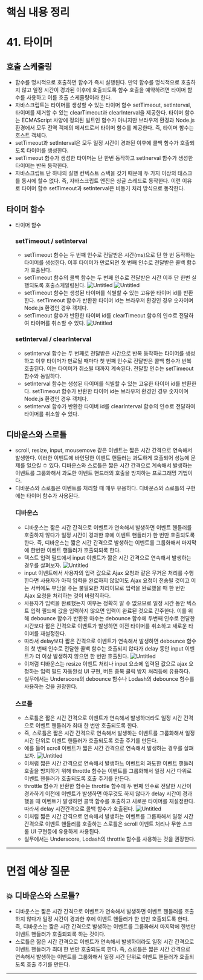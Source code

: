 # 핵심 내용 정리

# 41. 타이머

## 호출 스케줄링

- 함수를 명시적으로 호출하면 함수가 즉시 실행된다. 만약 함수를 명식적으로 호출하지 않고 일정 시간이 경과된 이후에 호출되도록 함수 호출을 예약하려면 타이머 함수를 사용하고 이를 호출 스케줄링이라 한다.
- 자바스크립트는 타이머를 생성할 수 있는 타이머 함수 setTimeout, setInterval, 타이머를 제거할 수 있는 clearTimeout과 clearInterval을 제공한다. 타이머 함수는 ECMAScript 사양에 정의된 빌트인 함수가 아니지만 브라우저 환경과 Node.js 환경에서 모두 전역 객체의 메서드로서 타이머 함수를 제공한다. 즉, 타이머 함수는 호스트 객체다.
- setTimeout과 setInterval은 모두 일정 시간이 경과된 이후에 콜백 함수가 호출되도록 타이머를 생성한다.
- setTimeout 함수가 생성한 타이머는 단 한번 동작하고 setInerval 함수가 생성한 타이머는 반복 동작한다.
- 자바스크립트 단 하나의 실행 컨텍스트 스택을 갖기 때문에 두 가지 이상의 태스크를 동시에 할수 없다. 즉, 자바스크립트 엔진은 싱글 스레드로 동작한다. 이런 이유로 타이머 함수 setTimeout과 setInterval은 비동기 처리 방식으로 동작한다.

## 타이머 함수

- 타이머 함수
  ### setTimeout / setInterval
  - setTimeout 함수는 두 번째 인수로 전달받은 시간(ms)으로 단 한 번 동작하는 타이머를 생성한다. 이후 타이머가 만료되면 첫 번째 인수로 전달받은 콜백 함수가 호출된다.
  - setTimeout 함수의 콜백 함수는 두 번째 인수로 전달받은 시간 이후 단 한번 실행되도록 호출스케일링된다.
    ![Untitled](https://www.notion.so/image/https%3A%2F%2Fprod-files-secure.s3.us-west-2.amazonaws.com%2Fe3c7d456-8abb-4c53-9e1a-cfaa34716ac0%2F511e8123-98e1-4016-b4bd-dd2996982447%2FUntitled.png?table=block&id=efc0f9f8-3a31-4edf-9562-c5cda4eb2262&spaceId=e3c7d456-8abb-4c53-9e1a-cfaa34716ac0&width=1180&userId=5eebd759-f087-42a0-85fe-2911d2a91c74&cache=v2)
    ![Untitled](https://www.notion.so/image/https%3A%2F%2Fprod-files-secure.s3.us-west-2.amazonaws.com%2Fe3c7d456-8abb-4c53-9e1a-cfaa34716ac0%2F402cc0f6-b04a-4054-999b-51ebfea7e588%2FUntitled.png?table=block&id=fc52e0f7-3525-4598-962b-add94d1ede3d&spaceId=e3c7d456-8abb-4c53-9e1a-cfaa34716ac0&width=1360&userId=5eebd759-f087-42a0-85fe-2911d2a91c74&cache=v2)
  - setTimeout 함수는 생성된 타이머를 식별할 수 있는 고유한 타이머 id를 반환한다. setTimeout 함수가 반환한 타이머 id는 브라우저 환경인 경우 숫자이며 Node.js 환경인 경우 객체다.
  - setTimeout 함수가 반환한 타이버 id를 clearTimeout 함수의 인수로 전달하여 타이머를 취소할 수 있다.
    ![Untitled](https://www.notion.so/image/https%3A%2F%2Fprod-files-secure.s3.us-west-2.amazonaws.com%2Fe3c7d456-8abb-4c53-9e1a-cfaa34716ac0%2Ffbe6d070-50fc-4945-bc53-47abebd265ce%2FUntitled.png?table=block&id=ac4c3b93-9da6-40c6-9fbb-9f2dd38c51b2&spaceId=e3c7d456-8abb-4c53-9e1a-cfaa34716ac0&width=1210&userId=5eebd759-f087-42a0-85fe-2911d2a91c74&cache=v2)
  ### setInterval / clearInterval
  - setInterval 함수는 두 번째로 전달받은 시간으로 반복 동작하는 타이머를 생성하고 이후 타이머가 만료될 때마다 첫 번째 인수로 전달받은 콜백 함수가 반복 호출된다. 이는 타이머가 취소될 때까지 계속된다. 전달할 인수는 setTimeout 함수와 동일하다.
  - setInterval 함수는 생성된 타이머를 식별할 수 있는 고유한 타이머 id를 반환한다. setTimeout 함수가 반환한 타이머 id는 브라우저 환경인 경우 숫자이며 Node.js 환경인 경우 객체다.
  - setInterval 함수가 반환한 타이버 id를 clearInterval 함수의 인수로 전달하여 타이머를 취소할 수 있다.

## 디바운스와 스로틀

- scroll, resize, input, mousemove 같은 이벤트는 짧은 시간 간격으로 연속해서 발생한다. 이러한 이벤트에 바인딩한 이벤트 핸들러는 과도하게 호출되어 성능에 문제를 일으킬 수 있다. 디바운스와 스로틀은 짧은 시간 간격으로 계속해서 발생하는 이벤트를 그룹화해서 과도한 이벤트 핸드러의 호출을 방지하는 프로그래밍 기법이다.
- 디바운스와 스로틀은 이벤트를 처리할 때 매우 유용하다. 디바운스와 스로틀의 구현에는 타이머 함수가 사용된다.
  ### 디바운스
  - 디바운스는 짧은 시간 간격으로 이벤트가 연속해서 발생하면 이벤트 핸들러를 호출하지 않다가 일정 시간이 경과한 후에 이벤트 핸들러가 한 번만 호출되도록 한다. 즉, 디바운스는 짧은 시간 간격으로 발생하는 이벤트를 그룹화해서 마지막에 한번만 이벤트 핸들러가 호출되되록 한다.
  - 텍스트 입력 필드에서 input 이벤트가 짦은 시간 간격으로 연속해서 발생하는 경우를 살펴보자.
    ![Untitled](https://www.notion.so/image/https%3A%2F%2Fprod-files-secure.s3.us-west-2.amazonaws.com%2Fe3c7d456-8abb-4c53-9e1a-cfaa34716ac0%2F1881f20b-34d7-4d1c-ba5a-acb29ebeec70%2FUntitled.png?table=block&id=8b945581-aedf-490f-890e-1c6827ceac50&spaceId=e3c7d456-8abb-4c53-9e1a-cfaa34716ac0&width=1260&userId=5eebd759-f087-42a0-85fe-2911d2a91c74&cache=v2)
  - input 이벤트에서 사용자의 입력 값으로 Ajax 요청과 같은 무거운 처리를 수행한다면 사용자가 아직 입력을 완료하지 않았어도 Ajax 요청이 전송될 것이고 이는 서버에도 부담을 주는 불필요한 처리이므로 입력을 완료했을 때 한 번만 Ajax 요청을 처리하는 것이 바람직하다.
  - 사용자가 입력을 완료했는지 여부는 정확히 알 수 없으므로 일정 시간 동안 텍스트 입력 필드에 값을 입력하지 않으면 입력이 완료된 것으로 간주한다. 이를 위해 debounce 함수가 반환한 마수는 debounce 함수에 두번째 인수로 전달한 시간보다 짧은 간격으로 이벤트가 발생하면 이전 타이머를 취소하고 새로운 타이머를 재설정한다.
  - 따라서 delay보다 짧은 간격으로 이벤트가 연속해서 발생하면 debounce 함수의 첫 번째 인수로 전달한 콜백 함수는 호출되지 않다가 delay 동안 input 이벤트가 더 이상 발생하지 않으면 한 번만 호출된다.
    ![Untitled](https://www.notion.so/image/https%3A%2F%2Fprod-files-secure.s3.us-west-2.amazonaws.com%2Fe3c7d456-8abb-4c53-9e1a-cfaa34716ac0%2Fef0f306e-5b1e-40b8-aac2-2bf226af15ed%2FUntitled.png?table=block&id=22ec9846-0a92-4e3a-b65c-c69c5baaa6f8&spaceId=e3c7d456-8abb-4c53-9e1a-cfaa34716ac0&width=1210&userId=5eebd759-f087-42a0-85fe-2911d2a91c74&cache=v2)
  - 이처럼 디바운스는 resize 이벤트 처리나 input 요소에 입력된 값으로 ajax 요청하는 입력 필드 자동완성 UI 구현, 버튼 중복 클릭 방지 처리등에 유용하다.
  - 실무에서는 Underscore의 debounce 함수나 Lodash의 debounce 함수를 사용하는 것을 권장한다.
  ### 스로틀
  - 스로틀은 짧은 시간 간격으로 이벤트가 연속해서 발생하더라도 일정 시간 간격으로 이벤트 핸들러가 최대 한 번만 호출되도록 한다.
  - 즉, 스로틀은 짧은 시간 간격으로 연속해서 발생하는 이벤트를 그룹화해서 일정 시간 단위로 이벤트 핸들러가 호출되도록 호출 주기를 만든다.
  - 예를 들어 scroll 이벤트가 짧은 시간 간격으로 연속해서 발생하는 경우를 살펴보자.
    ![Untitled](https://www.notion.so/image/https%3A%2F%2Fprod-files-secure.s3.us-west-2.amazonaws.com%2Fe3c7d456-8abb-4c53-9e1a-cfaa34716ac0%2Fa62656a4-ae8c-4027-8ec5-868a534a0246%2FUntitled.png?table=block&id=8a9d8efd-4283-491b-bb4d-628c97dfa835&spaceId=e3c7d456-8abb-4c53-9e1a-cfaa34716ac0&width=910&userId=5eebd759-f087-42a0-85fe-2911d2a91c74&cache=v2)
  - 이처럼 짧은 시간 간격으로 연속해서 발생하느 이벤트의 과도한 이벤트 핸들러 호출을 방지하기 위해 throttle 함수는 이벤트를 그룹화해서 일정 시간 다위로 이벤트 핸들러가 호출되도록 호출 주기를 만든다.
  - throttle 함수가 반환한 함수는 throttle 함수에 두 번째 인수로 전달한 시간이 경과하기 이전에 이벤트가 발생하면 아무것도 하지 않다가 delay 시간이 경과했을 때 이벤트가 발생하면 콜백 함수를 호출하고 새로운 타이머를 재설정한다. 따라서 delay 시간간격으로 콜백 함수가 호출된다.
    ![Untitled](https://www.notion.so/image/https%3A%2F%2Fprod-files-secure.s3.us-west-2.amazonaws.com%2Fe3c7d456-8abb-4c53-9e1a-cfaa34716ac0%2F541794e4-5286-4bb2-a02c-9834f954807d%2FUntitled.png?table=block&id=a38ace62-dddb-4e91-910c-1fb41b25f496&spaceId=e3c7d456-8abb-4c53-9e1a-cfaa34716ac0&width=1220&userId=5eebd759-f087-42a0-85fe-2911d2a91c74&cache=v2)
  - 이처럼 짧은 시간 간격으로 연속해서 발생하는 이벤트를 그룹화해서 일정 시간 간격으로 이벤트 핸들러를 호출하는 스로틀은 scroll 이벤트 처리나 무한 스크롤 UI 구현등에 유용하게 사용된다.
  - 실무에서는 Underscore, Lodash의 throttle 함수를 사용하는 것을 권장한다.

---

# 면접 예상 질문

## 💥 디바운스와 스로틀?

- 디바운스는 짧은 시간 간격으로 이벤트가 연속해서 발생하면 이벤트 핸들러를 호출하지 않다가 일정 시간이 경과한 후에 이벤트 핸들러가 한 번만 호출되도록 한다. 즉, 디바운스는 짧은 시간 간격으로 발생하는 이벤트를 그룹화해서 마지막에 한번만 이벤트 핸들러가 호출되되록 하는 것이다.
- 스로틀은 짧은 시간 간격으로 이벤트가 연속해서 발생하더라도 일정 시간 간격으로 이벤트 핸들러가 최대 한 번만 호출되도록 한다. 즉, 스로틀은 짧은 시간 간격으로 연속해서 발생하는 이벤트를 그룹화해서 일정 시간 단위로 이벤트 핸들러가 호출되도록 호출 주기를 만든다.

---
